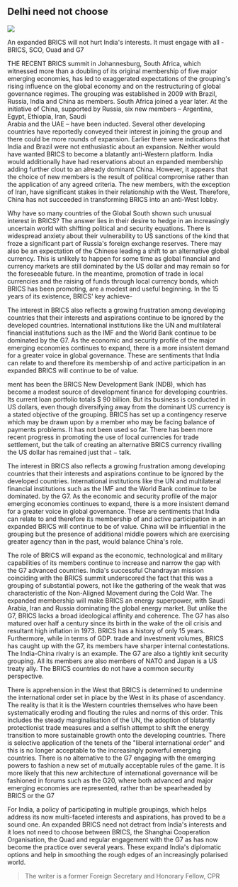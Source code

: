 ## Delhi need not choose

![](_page_0_Picture_1.jpeg)

An expanded BRICS will not hurt India's interests. It must engage with all - BRICS, SCO, Ouad and G7

THE RECENT BRICS summit in Johannesburg, South Africa, which witnessed more than a doubling of its original membership of five major emerging economies, has led to exaggerated expectations of the grouping's rising influence on the global economy and on the restructuring of global governance regimes. The grouping was established in 2009 with Brazil, Russia, India and China as members. South Africa joined a year later. At the initiative of China, supported by Russia, six new members – Argentina, Egypt, Ethiopia, Iran, Saudi<br>Arabia and the UAE – have been inducted. Several other developing countries have reportedly conveyed their interest in joining the group and there could be more rounds of expansion. Earlier there were indications that India and Brazil were not enthusiastic about an expansion. Neither would have wanted BRICS to become a blatantly anti-Western platform. India would additionally have had reservations about an expanded membership adding further clout to an already dominant China. However, it appears that the choice of new members is the result of political compromise rather than the application of any agreed criteria. The new members, with the exception of Iran, have significant stakes in their relationship with the West. Therefore, China has not succeeded in transforming BRICS into an anti-West lobby.

Why have so many countries of the Global South shown such unusual interest in BRICS? The answer lies in their desire to hedge in an increasingly uncertain world with shifting political and security equations. There is widespread anxiety about their vulnerability to US sanctions of the kind that froze a significant part of Russia's foreign exchange reserves. There may also be an expectation of the Chinese leading a shift to an alternative global currency. This is unlikely to happen for some time as global financial and currency markets are still dominated by the US dollar and may remain so for the foreseeable future. In the meantime, promotion of trade in local currencies and the raising of funds through local currency bonds, which BRICS has been promoting, are a modest and useful beginning. In the 15 years of its existence, BRICS' key achieve-

The interest in BRICS also reflects a growing frustration among developing countries that their interests and aspirations continue to be ignored by the developed countries. International institutions like the UN and multilateral financial institutions such as the IMF and the World Bank continue to be dominated by the G7. As the economic and security profile of the major emerging economies continues to expand, there is a more insistent demand for a greater voice in global governance. These are sentiments that India can relate to and therefore its membership of and active participation in an expanded BRICS will continue to be of value.

ment has been the BRICS New Development Bank (NDB), which has become a modest source of development finance for developing countries. Its current loan portfolio totals \$ 90 billion. But its business is conducted in US dollars, even though diversifying away from the dominant US currency is a stated objective of the grouping. BRICS has set up a contingency reserve which may be drawn upon by a member who may be facing balance of payments problems. It has not been used so far. There has been more recent progress in promoting the use of local currencies for trade settlement, but the talk of creating an alternative BRICS currency rivalling the US dollar has remained just that  $-$  talk.

The interest in BRICS also reflects a growing frustration among developing countries that their interests and aspirations continue to be ignored by the developed countries. International institutions like the UN and multilateral financial institutions such as the IMF and the World Bank continue to be dominated. by the G7. As the economic and security profile of the major emerging economies continues to expand, there is a more insistent demand for a greater voice in global governance. These are sentiments that India can relate to and therefore its membership of and active participation in an expanded BRICS will continue to be of value. China will be influential in the grouping but the presence of additional middle powers which are exercising greater agency than in the past, would balance China's role.

The role of BRICS will expand as the economic, technological and military capabilities of its members continue to increase and narrow the gap with the G7 advanced countries. India's successful Chandrayan mission coinciding with the BRICS summit underscored the fact that this was a grouping of substantial powers, not like the gathering of the weak that was characteristic of the Non-Aligned Movement during the Cold War. The expanded membership will make BRICS an energy superpower, with Saudi Arabia, Iran and Russia dominating the global energy market. But unlike the G7, BRICS lacks a broad ideological affinity and coherence. The G7 has also matured over half a century since its birth in the wake of the oil crisis and resultant high inflation in 1973. BRICS has a history of only 15 years. Furthermore, while in terms of GDP. trade and investment volumes, BRICS has caught up with the G7, its members have sharper internal contestations. The India-China rivalry is an example. The G7 are also a tightly knit security grouping. All its members are also members of NATO and Japan is a US treaty ally. The BRICS countries do not have a common security perspective.

There is apprehension in the West that BRICS is determined to undermine the international order set in place by the West in its phase of ascendancy. The reality is that it is the Western countries themselves who have been systematically eroding and flouting the rules and norms of this order. This includes the steady marginalisation of the UN, the adoption of blatantly protectionist trade measures and a selfish attempt to shift the energy transition to more sustainable growth onto the developing countries. There is selective application of the tenets of the "liberal international order" and this is no longer acceptable to the increasingly powerful emerging countries. There is no alternative to the G7 engaging with the emerging powers to fashion a new set of mutually acceptable rules of the game. It is more likely that this new architecture of international governance will be fashioned in forums such as the G20, where both advanced and major emerging economies are represented, rather than be spearheaded by BRICS or the G7

For India, a policy of participating in multiple groupings, which helps address its now multi-faceted interests and aspirations, has proved to be a sound one. An expanded BRICS need not detract from India's interests and it loes not need to choose between BRICS, the Shanghai Cooperation Organisation, the Quad and regular engagement with the G7 as has now become the practice over several years. These expand India's diplomatic options and help in smoothing the rough edges of an increasingly polarised world.

> The writer is a former Foreign Secretary and Honorary Fellow, CPR